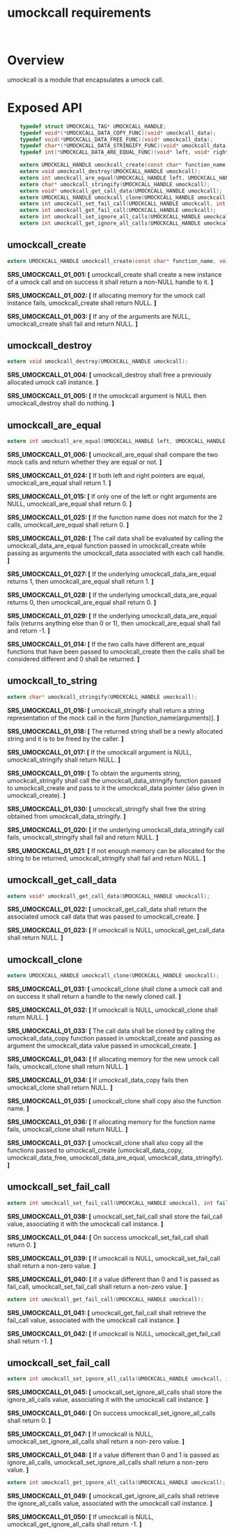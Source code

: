 # umockcall requirements
 
# Overview

umockcall is a module that encapsulates a umock call.

# Exposed API

```c
    typedef struct UMOCKCALL_TAG* UMOCKCALL_HANDLE;
    typedef void*(*UMOCKCALL_DATA_COPY_FUNC)(void* umockcall_data);
    typedef void(*UMOCKCALL_DATA_FREE_FUNC)(void* umockcall_data);
    typedef char*(*UMOCKCALL_DATA_STRINGIFY_FUNC)(void* umockcall_data);
    typedef int(*UMOCKCALL_DATA_ARE_EQUAL_FUNC)(void* left, void* right);

    extern UMOCKCALL_HANDLE umockcall_create(const char* function_name, void* umockcall_data, UMOCKCALL_DATA_COPY_FUNC umockcall_data_copy, UMOCKCALL_DATA_FREE_FUNC umockcall_data_free, UMOCKCALL_DATA_STRINGIFY_FUNC umockcall_data_stringify, UMOCKCALL_DATA_ARE_EQUAL_FUNC umockcall_data_are_equal);
    extern void umockcall_destroy(UMOCKCALL_HANDLE umockcall);
    extern int umockcall_are_equal(UMOCKCALL_HANDLE left, UMOCKCALL_HANDLE right);
    extern char* umockcall_stringify(UMOCKCALL_HANDLE umockcall);
    extern void* umockcall_get_call_data(UMOCKCALL_HANDLE umockcall);
    extern UMOCKCALL_HANDLE umockcall_clone(UMOCKCALL_HANDLE umockcall);
    extern int umockcall_set_fail_call(UMOCKCALL_HANDLE umockcall, int fail_call);
    extern int umockcall_get_fail_call(UMOCKCALL_HANDLE umockcall);
    extern int umockcall_set_ignore_all_calls(UMOCKCALL_HANDLE umockcall, int ignore_all_calls);
    extern int umockcall_get_ignore_all_calls(UMOCKCALL_HANDLE umockcall);
```

## umockcall_create

```c
extern UMOCKCALL_HANDLE umockcall_create(const char* function_name, void* umockcall_data, UMOCKCALL_DATA_COPY_FUNC umockcall_data_copy, UMOCKCALL_DATA_FREE_FUNC umockcall_data_free, UMOCKCALL_DATA_STRINGIFY_FUNC umockcall_data_stringify, UMOCKCALL_DATA_ARE_EQUAL_FUNC umockcall_data_are_equal);
```

**SRS_UMOCKCALL_01_001: [** umockcall_create shall create a new instance of a umock call and on success it shall return a non-NULL handle to it. **]**

**SRS_UMOCKCALL_01_002: [** If allocating memory for the umock call instance fails, umockcall_create shall return NULL. **]**

**SRS_UMOCKCALL_01_003: [** If any of the arguments are NULL, umockcall_create shall fail and return NULL. **]**   

## umockcall_destroy

```c
extern void umockcall_destroy(UMOCKCALL_HANDLE umockcall);
```

**SRS_UMOCKCALL_01_004: [** umockcall_destroy shall free a previously allocated umock call instance. **]**

**SRS_UMOCKCALL_01_005: [** If the umockcall argument is NULL then umockcall_destroy shall do nothing. **]**   

## umockcall_are_equal

```c
extern int umockcall_are_equal(UMOCKCALL_HANDLE left, UMOCKCALL_HANDLE right);
```

**SRS_UMOCKCALL_01_006: [** umockcall_are_equal shall compare the two mock calls and return whether they are equal or not. **]**

**SRS_UMOCKCALL_01_024: [** If both left and right pointers are equal, umockcall_are_equal shall return 1. **]**

**SRS_UMOCKCALL_01_015: [** If only one of the left or right arguments are NULL, umockcall_are_equal shall return 0. **]**

**SRS_UMOCKCALL_01_025: [** If the function name does not match for the 2 calls, umockcall_are_equal shall return 0. **]**

**SRS_UMOCKCALL_01_026: [** The call data shall be evaluated by calling the umockcall_data_are_equal function passed in umockcall_create while passing as arguments the umockcall_data associated with each call handle. **]**

**SRS_UMOCKCALL_01_027: [** If the underlying umockcall_data_are_equal returns 1, then umockcall_are_equal shall return 1. **]**

**SRS_UMOCKCALL_01_028: [** If the underlying umockcall_data_are_equal returns 0, then umockcall_are_equal shall return 0. **]**

**SRS_UMOCKCALL_01_029: [** If the underlying umockcall_data_are_equal fails (returns anything else than 0 or 1), then umockcall_are_equal shall fail and return -1. **]**

**SRS_UMOCKCALL_01_014: [** If the two calls have different are_equal functions that have been passed to umockcall_create then the calls shall be considered different and 0 shall be returned. **]**

## umockcall_to_string

```c
extern char* umockcall_stringify(UMOCKCALL_HANDLE umockcall);
```

**SRS_UMOCKCALL_01_016: [** umockcall_stringify shall return a string representation of the mock call in the form \[function_name(arguments)\]. **]**

**SRS_UMOCKCALL_01_018: [** The returned string shall be a newly allocated string and it is to be freed by the caller. **]**

**SRS_UMOCKCALL_01_017: [** If the umockcall argument is NULL, umockcall_stringify shall return NULL. **]**

**SRS_UMOCKCALL_01_019: [** To obtain the arguments string, umockcall_stringify shall call the umockcall_data_stringify function passed to umockcall_create and pass to it the umockcall_data pointer (also given in umockcall_create). **]**

**SRS_UMOCKCALL_01_030: [** umockcall_stringify shall free the string obtained from umockcall_data_stringify. **]**

**SRS_UMOCKCALL_01_020: [** If the underlying umockcall_data_stringify call fails, umockcall_stringify shall fail and return NULL. **]**

**SRS_UMOCKCALL_01_021: [** If not enough memory can be allocated for the string to be returned, umockcall_stringify shall fail and return NULL. **]**

## umockcall_get_call_data

```c
extern void* umockcall_get_call_data(UMOCKCALL_HANDLE umockcall);
```

**SRS_UMOCKCALL_01_022: [** umockcall_get_call_data shall return the associated umock call data that was passed to umockcall_create. **]**

**SRS_UMOCKCALL_01_023: [** If umockcall is NULL, umockcall_get_call_data shall return NULL. **]**

## umockcall_clone

```c
extern UMOCKCALL_HANDLE umockcall_clone(UMOCKCALL_HANDLE umockcall);
```

**SRS_UMOCKCALL_01_031: [** umockcall_clone shall clone a umock call and on success it shall return a handle to the newly cloned call. **]**

**SRS_UMOCKCALL_01_032: [** If umockcall is NULL, umockcall_clone shall return NULL. **]**

**SRS_UMOCKCALL_01_033: [** The call data shall be cloned by calling the umockcall_data_copy function passed in umockcall_create and passing as argument the umockcall_data value passed in umockcall_create. **]**

**SRS_UMOCKCALL_01_043: [** If allocating memory for the new umock call fails, umockcall_clone shall return NULL. **]**

**SRS_UMOCKCALL_01_034: [** If umockcall_data_copy fails then umockcall_clone shall return NULL. **]**

**SRS_UMOCKCALL_01_035: [** umockcall_clone shall copy also the function name. **]**

**SRS_UMOCKCALL_01_036: [** If allocating memory for the function name fails, umockcall_clone shall return NULL. **]**

**SRS_UMOCKCALL_01_037: [** umockcall_clone shall also copy all the functions passed to umockcall_create (umockcall_data_copy, umockcall_data_free, umockcall_data_are_equal, umockcall_data_stringify). **]**

## umockcall_set_fail_call

```c
extern int umockcall_set_fail_call(UMOCKCALL_HANDLE umockcall, int fail_call);
```

**SRS_UMOCKCALL_01_038: [** umockcall_set_fail_call shall store the fail_call value, associating it with the umockcall call instance. **]**

**SRS_UMOCKCALL_01_044: [** On success umockcall_set_fail_call shall return 0. **]**

**SRS_UMOCKCALL_01_039: [** If umockcall is NULL, umockcall_set_fail_call shall return a non-zero value. **]**

**SRS_UMOCKCALL_01_040: [** If a value different than 0 and 1 is passed as fail_call, umockcall_set_fail_call shall return a non-zero value. **]**

```c
extern int umockcall_get_fail_call(UMOCKCALL_HANDLE umockcall);
```

**SRS_UMOCKCALL_01_041: [** umockcall_get_fail_call shall retrieve the fail_call value, associated with the umockcall call instance. **]**

**SRS_UMOCKCALL_01_042: [** If umockcall is NULL, umockcall_get_fail_call shall return -1. **]**

## umockcall_set_fail_call

```c
extern int umockcall_set_ignore_all_calls(UMOCKCALL_HANDLE umockcall, int ignore_all_calls);
```

**SRS_UMOCKCALL_01_045: [** umockcall_set_ignore_all_calls shall store the ignore_all_calls value, associating it with the umockcall call instance. **]**

**SRS_UMOCKCALL_01_046: [** On success umockcall_set_ignore_all_calls shall return 0. **]**

**SRS_UMOCKCALL_01_047: [** If umockcall is NULL, umockcall_set_ignore_all_calls shall return a non-zero value. **]**

**SRS_UMOCKCALL_01_048: [** If a value different than 0 and 1 is passed as ignore_all_calls, umockcall_set_ignore_all_calls shall return a non-zero value. **]**

```c
extern int umockcall_get_ignore_all_calls(UMOCKCALL_HANDLE umockcall);
```

**SRS_UMOCKCALL_01_049: [** umockcall_get_ignore_all_calls shall retrieve the ignore_all_calls value, associated with the umockcall call instance. **]**

**SRS_UMOCKCALL_01_050: [** If umockcall is NULL, umockcall_get_ignore_all_calls shall return -1. **]**
